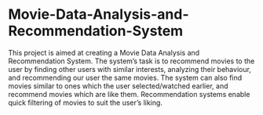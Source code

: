 # Movie-Data-Analysis-and-Recommendation-System
This project is aimed at creating a Movie Data Analysis and Recommendation System. The system’s task is to recommend movies to the user by finding other users with similar interests, analyzing their behaviour, and recommending our user the same movies. The system can also find movies similar to ones which the user selected/watched earlier, and recommend movies which are like them.
Recommendation systems enable quick filtering of movies to suit the user’s liking.
